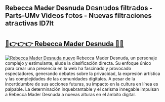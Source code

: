 ## Rebecca Mader Desnuda D𝚎sn𝚞dos filtr𝚊dos - Parts-UMv Vid𝚎os f𝚘tos - N𝚞evas filtr𝚊ciones atr𝚊ctivas lD7lt

# <h2><a href="http://mb358y8.tromn.icu/?c=Rebecca+Mader+Desnuda">🔗👉👉👉 Rebecca Mader Desnuda 🔗🔗</a></h2>

[![Rebecca Mader Desnuda nuevo](https://i.imgur.com/pEAQMta.gif)](http://mb358y8.tromn.icu/?c=Rebecca+Mader+Desnuda)
Rebecca Mader Desnuda, un personaje complejo y estimulante, elude la clasificación directa. Su enfoque único para crear una presencia en la web ha fascinado y provocado espectadores, generando debates sobre la privacidad, la expresión artística y las complejidades de las comunidades digitales. A pesar de la incertidumbre de sus acciones futuras, su impacto en la cultura en línea es palpable. La determinación inquebrantable y el carisma innegable impulsan a Rebecca Mader Desnuda a nuevas alturas en el ámbito digital.
